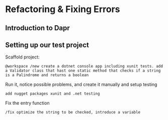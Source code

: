 # Refactoring & Fixing Errors ​

## Introduction to Dapr


## Setting up our test project

Scaffold project:

``` 
@workspace /new create a dotnet console app including xunit tests. add a Validator class that hast one static method that checks if a string is a Palindrome and returns a boolean
```

Run it, notice possible problems, and create it manually and setup testing

```
add nugget packages xunit and .net testing
```

Fix the entry function

```
/fix optimize the string to be checked, introduce a variable
```